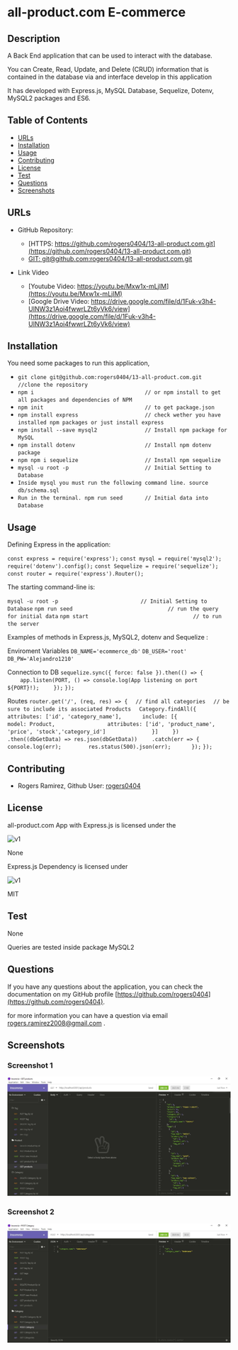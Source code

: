 # all-product.com E-commerce

## Description 

A Back End application that can be used to interact with the database.

You can Create, Read, Update, and Delete (CRUD) information that is contained in the database via and interface develop in this application

It has developed with Express.js, MySQL Database, Sequelize, Dotenv, MySQL2 packages and ES6.


## Table of Contents

* [URLs](#urls)
* [Installation](#installation)
* [Usage](#usage)
* [Contributing](#Contributing)
* [License](#license)
* [Test](#Test)
* [Questions](#questions)
* [Screenshots](#screenshots)


## URLs

* GitHub Repository:
    - [HTTPS: https://github.com/rogers0404/13-all-product.com.git](https://github.com/rogers0404/13-all-product.com.git)    
    - [GIT: git@github.com:rogers0404/13-all-product.com.git](git@github.com:rogers0404/13-all-product.com.git)

* Link Video
    - [Youtube Video: https://youtu.be/Mxw1x-mLjIM](https://youtu.be/Mxw1x-mLjIM)
    - [Google Drive Video: https://drive.google.com/file/d/1Fuk-v3h4-UlNW3z1Aoi4fwwrLZt6yVk6/view](https://drive.google.com/file/d/1Fuk-v3h4-UlNW3z1Aoi4fwwrLZt6yVk6/view)


## Installation

You need some packages to run this application, 

- `git clone git@github.com:rogers0404/13-all-product.com.git        //clone the repository`
- `npm i                                   // or npm install to get all packages and dependencies of NPM`
- `npm init                                // to get package.json`
- `npm install express                     // check wether you have installed npm packages or just install express`
- `npm install --save mysql2               // Install npm package for MySQL`
- `npm install dotenv                      // Install npm dotenv package`
- `npm npm i sequelize                     // Install npm sequelize `
- `mysql -u root -p                        // Initial Setting to Database`
- `Inside mysql you must run the following command line. source db/schema.sql`
- `Run in the terminal. npm run seed       // Initial data into Database`


## Usage 

Defining Express in the application:

`const express = require('express');`
`const mysql = require('mysql2');`
`require('dotenv').config();`
`const Sequelize = require('sequelize');`
`const router = require('express').Router();`

The starting command-line is:

`mysql -u root -p                          // Initial Setting to Database`
`npm run seed                              // run the query for initial data`
`npm start                                 // to run the server`


Examples of methods in Express.js, MySQL2, dotenv and Sequelize :

Enviroment Variables
`DB_NAME='ecommerce_db'`
`DB_USER='root'`
`DB_PW='Alejandro1210'`

Connection to DB
`sequelize.sync({ force: false }).then(() => {`  
`    app.listen(PORT, () => console.log(App listening on port ${PORT}!);`
`    });`
`});`

Routes
`router.get('/', (req, res) => {`
`  // find all categories`
`  // be sure to include its associated Products`
`  Category.findAll({`
`    attributes: ['id', 'category_name'],`
`      include: [{`
`                model: Product,`
`                attributes: ['id', 'product_name', 'price', 'stock','category_id']`
`              }]`
`    })`
`    .then((dbGetData) => res.json(dbGetData))`
`    .catch(err => {`
`        console.log(err);`
`        res.status(500).json(err);`
`      });`
`});`


## Contributing

* Rogers Ramirez, Github User: [rogers0404](http://github.com/rogers0404)


## License

all-product.com App with Express.js is licensed under the

![v1](https://img.shields.io/static/v1?label=License&message=None&color=inactive&&style=plastic)

None

Express.js Dependency is licensed under

![v1](https://img.shields.io/static/v1?label=License&message=MIT&color=green&&style=plastic)

MIT

## Test

None

Queries are tested inside package MySQL2


## Questions

If you have any questions about the application, you can check the documentation on my GitHub profile [https://github.com/rogers0404](https://github.com/rogers0404).

for more information you can have a question via email [rogers.ramirez2008@gmail.com](rogers.ramirez2008@gmail.com)  .


## Screenshots

### Screenshot 1

![](./assets/images/image.JPG)

### Screenshot 2

![](./assets/images/image2.JPG)